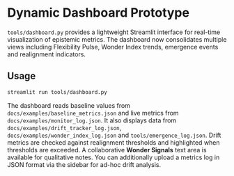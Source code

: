# Dynamic Dashboard Prototype

`tools/dashboard.py` provides a lightweight Streamlit interface for real-time visualization of epistemic metrics. The dashboard now consolidates multiple views including Flexibility Pulse, Wonder Index trends, emergence events and realignment indicators.

## Usage

```bash
streamlit run tools/dashboard.py
```

The dashboard reads baseline values from `docs/examples/baseline_metrics.json` and live metrics from `docs/examples/monitor_log.json`.
It also displays data from `docs/examples/drift_tracker_log.json`, `docs/examples/wonder_index_log.json` and `tools/emergence_log.json`.
Drift metrics are checked against realignment thresholds and highlighted when thresholds are exceeded. A collaborative **Wonder Signals** text area is available for qualitative notes.
You can additionally upload a metrics log in JSON format via the sidebar for ad-hoc drift analysis.
